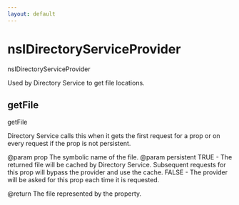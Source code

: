 ```yaml
---
layout: default
---
```


# nsIDirectoryServiceProvider #

nsIDirectoryServiceProvider

Used by Directory Service to get file locations.


## getFile ##

getFile

Directory Service calls this when it gets the first request for
a prop or on every request if the prop is not persistent.

@param prop         The symbolic name of the file.
@param persistent   TRUE - The returned file will be cached by Directory
                    Service. Subsequent requests for this prop will
                    bypass the provider and use the cache.
                    FALSE - The provider will be asked for this prop
                    each time it is requested.

@return             The file represented by the property.


